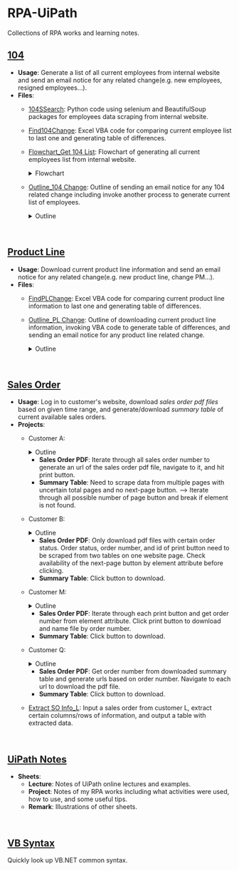 # RPA-UiPath
Collections of RPA works and learning notes.<br>

## [104](/104)
* **Usage**: Generate a list of all current employees from internal website and send an email notice for any related change(e.g. new employees, resigned employees...).
* **Files**:
  * [104SSearch](/104/104Search.py): Python code using selenium and BeautifulSoup packages for employees data scraping from internal website.
  * [Find104Change](/104/Find104Change.bas): Excel VBA code for comparing current employee list to last one and generating table of differences.
  * [Flowchart_Get 104 List](/104/Flowchart_Get%20104%20List.png): Flowchart of generating all current employees list from internal website.
    <details><summary>Flowchart</summary>
    
    ![Flowchart_Get 104 List](/104/Flowchart_Get%20104%20List.png)
    </details>
  * [Outline_104 Change](/104/Outline_104%20Change.png): Outline of sending an email notice for any 104 related change including invoke another process to generate current list of employees.
    <details><summary>Outline</summary>
    
    ![Outline_104 Change](/104/Outline_104%20Change.png)
    </details>
<br>

## [Product Line](/Product%20Line)
* **Usage**: Download current product line information and send an email notice for any related change(e.g. new product line, change PM...).
* **Files**:
  * [FindPLChange](/Product%20Line/FindPLChange.bas): Excel VBA code for comparing current product line information to last one and generating table of differences.
  * [Outline_PL Change](/Product%20Line/Outline_PL%20Change.png): Outline of downloading current product line information, invoking VBA code to generate table of differences, and sending an email notice for any product line related change.
    <details><summary>Outline</summary>
    
    ![Outline_PL Change](/Product%20Line/Outline_PL%20Change.png)
    </details>
<br>

## [Sales Order](/Sales%20Order)
* **Usage**: Log in to customer's website, download *sales order pdf files* based on given time range, and generate/download *summary table* of current available sales orders.
* **Projects**:
  * Customer A: 
    <details><summary>Outline</summary>
    
    ![Outline_A](/Sales%20Order/Outline_A.png)
    </details>
    
    * **Sales Order PDF**: Iterate through all sales order number to generate an url of the sales order pdf file, navigate to it, and hit print button.
    * **Summary Table**: Need to scrape data from multiple pages with uncertain total pages and no next-page button. --> Iterate through all possible number of page button and break if element is not found.
  * Customer B:
    <details><summary>Outline</summary>
    
    ![Outline_B](/Sales%20Order/Outline_B.png)
    </details>
    
    * **Sales Order PDF**: Only download pdf files with certain order status. Order status, order number, and id of print button need to be scraped from two tables on one website page. Check availability of the next-page button by element attribute before clicking.
    * **Summary Table**: Click button to download.
  * Customer M:
    <details><summary>Outline</summary>
    
    ![Outline_M](/Sales%20Order/Outline_M.png)
    </details>
    
    * **Sales Order PDF**: Iterate through each print button and get order number from element attribute. Click print button to download and name file by order number.
    * **Summary Table**: Click button to download.
  * Customer Q:
    <details><summary>Outline</summary>
    
    ![Outline_Q](/Sales%20Order/Outline_Q.png)
    </details>
    
    * **Sales Order PDF**: Get order number from downloaded summary table and generate urls based on order number. Navigate to each url to download the pdf file.
    * **Summary Table**: Click button to download.
  * [Extract SO Info_L](/Sales%20Order/Extract%20SO%20Info_L.vb): Input a sales order from customer L, extract certain columns/rows of information, and output a table with extracted data.
<br>

## [UiPath Notes](/UiPath_Notes.xlsx)
* **Sheets**:
  * **Lecture**: Notes of UiPath online lectures and examples.
  * **Project**: Notes of my RPA works including what activities were used, how to use, and some useful tips.
  * **Remark**: Illustrations of other sheets.
<br>

## [VB Syntax](/VB%20syntax.vb)
Quickly look up VB.NET common syntax.
